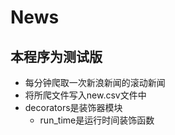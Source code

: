 # News
## 本程序为测试版

- 每分钟爬取一次新浪新闻的滚动新闻
- 将所爬文件写入new.csv文件中
- decorators是装饰器模块 
   * run_time是运行时间装饰函数 